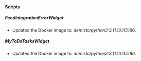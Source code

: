 
#### Scripts

##### FeedIntegrationErrorWidget
- Updated the Docker image to: *demisto/python3:3.11.10.115186*.



##### MyToDoTasksWidget
- Updated the Docker image to: *demisto/python3:3.11.10.115186*.



